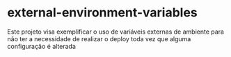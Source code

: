 # external-environment-variables
Este projeto visa exemplificar o uso de variáveis externas de ambiente para não ter a necessidade de realizar o deploy toda vez que alguma configuração é alterada
